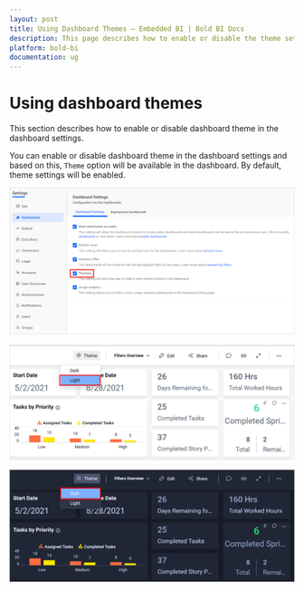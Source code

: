 ```yaml
---
layout: post
title: Using Dashboard Themes – Embedded BI | Bold BI Docs
description: This page describes how to enable or disable the theme setting option across your dashboards deployed in your Bold BI site.
platform: bold-bi
documentation: ug
---
```


# Using dashboard themes

This section describes how to enable or disable dashboard theme in the dashboard settings.

You can enable or disable dashboard theme in the dashboard settings and based on this, `Theme` option will be available in the dashboard. By default, theme settings will be enabled.

![Theming](/static/assets/embedded/site-administration/images/theming.png#width=60%)

![Default Theme](/static/assets/embedded/site-administration/images/light-theming.png#width=50%)

![Dark Theme](/static/assets/embedded/site-administration/images/dark-theming.png#width=50%)